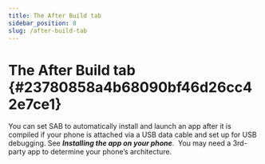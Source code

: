 ```yaml
---
title: The After Build tab
sidebar_position: 8
slug: /after-build-tab
---
```




# The After Build tab {#23780858a4b68090bf46d26cc42e7ce1}


You can set SAB to automatically install and launch an app after it is compiled if your phone is attached via a USB data cable and set up for USB debugging. See _**Installing the app on your phone**_.  You may need a 3rd-party app to determine your phone’s architecture.

